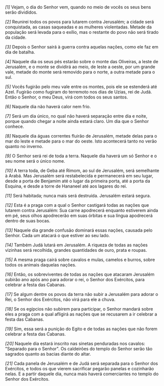 *[1]* Vejam, o dia do Senhor vem, quando no meio de vocês os seus bens serão divididos.

*[2]* Reunirei todos os povos para lutarem contra Jerusalém; a cidade será conquistada, as casas saqueadas e as mulheres violentadas. Metade da população será levada para o exílio, mas o restante do povo não será tirado da cidade.

*[3]* Depois o Senhor sairá à guerra contra aquelas nações, como ele faz em dia de batalha.

*[4]* Naquele dia os seus pés estarão sobre o monte das Oliveiras, a leste de Jerusalém, e o monte se dividirá ao meio, de leste a oeste, por um grande vale, metade do monte será removido para o norte, a outra metade para o sul.

*[5]* Vocês fugirão pelo meu vale entre os montes, pois ele se estenderá até Azel. Fugirão como fugiram do terremoto nos dias de Uzias, rei de Judá. Então o Senhor, o meu Deus, virá com todos os seus santos.

*[6]* Naquele dia não haverá calor nem frio.

*[7]* Será um dia único, no qual não haverá separação entre dia e noite, porque quando chegar a noite ainda estará claro. Um dia que o Senhor conhece.

*[8]* Naquele dia águas correntes fluirão de Jerusalém, metade delas para o mar do leste e metade para o mar do oeste. Isto acontecerá tanto no verão quanto no inverno.

*[9]* O Senhor será rei de toda a terra. Naquele dia haverá um só Senhor e o seu nome será o único nome.

*[10]* A terra toda, de Geba até Rimom, ao sul de Jerusalém, será semelhante à Arabá. Mas Jerusalém será restabelecida e permanecerá em seu lugar, desde a porta de Benjamim até o lugar da primeira porta, até a porta da Esquina, e desde a torre de Hananeel até aos lagares do rei.

*[11]* Será habitada; nunca mais será destruída. Jerusalém estará segura.

*[12]* Esta é a praga com a qual o Senhor castigará todas as nações que lutarem contra Jerusalém: Sua carne apodrecerá enquanto estiverem ainda em pé, seus olhos apodrecerão em suas órbitas e sua língua apodrecerá dentro de suas bocas.

*[13]* Naquele dia grande confusão dominará essas nações, causada pelo Senhor. Cada um atacará o que estiver ao seu lado.

*[14]* Também Judá lutará em Jerusalém. A riqueza de todas as nações vizinhas será recolhida, grandes quantidades de ouro, prata e roupas.

*[15]* A mesma praga cairá sobre cavalos e mulas, camelos e burros, sobre todos os animais daquelas nações.

*[16]* Então, os sobreviventes de todas as nações que atacaram Jerusalém subirão ano após ano para adorar o rei, o Senhor dos Exércitos, para celebrar a festa das Cabanas.

*[17]* Se algum dentre os povos da terra não subir a Jerusalém para adorar o Rei, o Senhor dos Exércitos, não virá para ele a chuva.

*[18]* Se os egípcios não subirem para participar, o Senhor mandará sobre eles a praga com a qual afligirá as nações que se recusarem a ir celebrar a festa das Cabanas.

*[19]* Sim, essa será a punição do Egito e de todas as nações que não forem celebrar a festa das Cabanas.

*[20]* Naquele dia estará inscrito nas sinetas penduradas nos cavalos: "Separado para o Senhor". Os caldeirões do templo do Senhor serão tão sagrados quanto as bacias diante do altar.

*[21]* Cada panela de Jerusalém e de Judá será separada para o Senhor dos Exércitos, e todos os que vierem sacrificar pegarão panelas e cozinharão nelas. E a partir daquele dia, nunca mais haverá comerciantes no templo do Senhor dos Exércitos.


